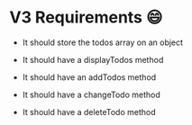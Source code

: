 # V3 Requirements 😄

* It should store the todos array on an object

* It should have a displayTodos method

* It should have an addTodos method

* It should have a changeTodo method

* It should have a deleteTodo method
